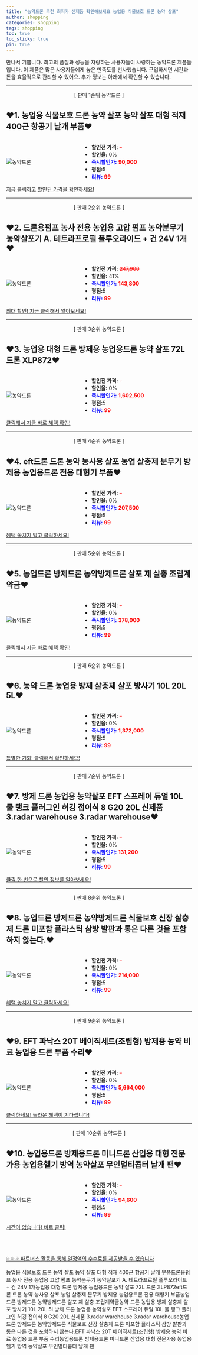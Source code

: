 ```yaml
---
title: "농약드론 추천 최저가 신제품 확인해보세요 농업용 식물보호 드론 농약 살포"
author: shopping
categories: shopping
tags: shopping
toc: true
toc_sticky: true
pin: true
---
```

만나서 기쁩니다. 최고의 품질과 성능을 자랑하는 사용자들이 사랑하는 농약드론 제품들입니다. 이 제품은 많은 사용자들에게 높은 만족도를 선사했습니다. 구입하시면 시간과 돈을 효율적으로 관리할 수 있어요. 추가 정보는 아래에서 확인할 수 있습니다.

---
<p class="toplist" style="margin: 0 auto; display: block; width: fit-content;">[ 판매 1순위 농약드론 ]</p>

<h2><strong>❤️1. 농업용 식물보호 드론 농약 살포 농약 살포 대형 적재 400근 항공기 날개 부품❤️</strong></h2>

<div style="display: flex; align-items: center;">
    <div style="flex: 0.4;">
        <img src="https://thumbnail8.coupangcdn.com/thumbnails/remote/230x230ex/image/vendor_inventory/cd71/b8acd6f5b519856d45e1e9cf02a22bbcd3a85a1b40d900fbef578572e08d.png" alt="농약드론" style="max-width: 100%;">
    </div>
    <div style="flex: 0.6; margin-left: 10px;">
        <ul>
            <li><strong>할인전 가격:</strong> <del style="color: red;">-</del></li>
            <li><strong>할인율:</strong> 0%</li>
            <li><span style='color:blue'><strong>즉시할인가:</strong></span> <span style='color:red'><strong>90,000</strong></span></li>
            <li><strong>평점:</strong>5</li>
            <li><span style='color:blue'><strong>리뷰:</strong></span> <span style='color:red'><strong>99</strong></span></li>
        </ul>
    </div>
</div>
<div class="center">
    <a href="https://selin100587001.github.io?lptag=AF9450613&subid=githubio&pageKey=8138867514&traceid=V0-153&itemId=23124611762&vendorItemId=90157720420" class="myButton">
        지금 클릭하고 할인된 가격을 확인하세요!
    </a>
</div>


---
<p class="toplist" style="margin: 0 auto; display: block; width: fit-content;">[ 판매 2순위 농약드론 ]</p>

<h2><strong>❤️2. 드론용펌프 농사 전용 농업용 고압 펌프 농약분무기 농약살포기 A. 테트라프로필 플루오라이드 + 건 24V 1개❤️</strong></h2>

<div style="display: flex; align-items: center;">
    <div style="flex: 0.4;">
        <img src="https://thumbnail6.coupangcdn.com/thumbnails/remote/230x230ex/image/vendor_inventory/f241/9365da0115669f2f006d53e962000fd7e00285cdd71a106493178fcc35b1.jpg" alt="농약드론" style="max-width: 100%;">
    </div>
    <div style="flex: 0.6; margin-left: 10px;">
        <ul>
            <li><strong>할인전 가격:</strong> <del style="color: red;">247,900</del></li>
            <li><strong>할인율:</strong> 41%</li>
            <li><span style='color:blue'><strong>즉시할인가:</strong></span> <span style='color:red'><strong>143,800</strong></span></li>
            <li><strong>평점:</strong>5</li>
            <li><span style='color:blue'><strong>리뷰:</strong></span> <span style='color:red'><strong>99</strong></span></li>
        </ul>
    </div>
</div>
<div class="center">
    <a href="https://selin100587001.github.io?lptag=AF9450613&subid=githubio&pageKey=7990772282&traceid=V0-153&itemId=22211119268&vendorItemId=89257194448" class="myButton">
        최대 할인! 지금 클릭해서 알아보세요!
    </a>
</div>


---
<p class="toplist" style="margin: 0 auto; display: block; width: fit-content;">[ 판매 3순위 농약드론 ]</p>

<h2><strong>❤️3. 농업용 대형 드론 방제용 농업용드론 농약 살포 72L 드론 XLP872❤️</strong></h2>

<div style="display: flex; align-items: center;">
    <div style="flex: 0.4;">
        <img src="https://thumbnail6.coupangcdn.com/thumbnails/remote/230x230ex/image/vendor_inventory/136d/ddb42a3805a189676c0affba21ac2a091e6dcab4c654808dc684bb78cc53.jpg" alt="농약드론" style="max-width: 100%;">
    </div>
    <div style="flex: 0.6; margin-left: 10px;">
        <ul>
            <li><strong>할인전 가격:</strong> <del style="color: red;">-</del></li>
            <li><strong>할인율:</strong> 0%</li>
            <li><span style='color:blue'><strong>즉시할인가:</strong></span> <span style='color:red'><strong>1,602,500</strong></span></li>
            <li><strong>평점:</strong>5</li>
            <li><span style='color:blue'><strong>리뷰:</strong></span> <span style='color:red'><strong>99</strong></span></li>
        </ul>
    </div>
</div>
<div class="center">
    <a href="https://selin100587001.github.io?lptag=AF9450613&subid=githubio&pageKey=7717303403&traceid=V0-153&itemId=20701890546&vendorItemId=87773078847" class="myButton">
        클릭해서 지금 바로 혜택 확인!
    </a>
</div>


---
<p class="toplist" style="margin: 0 auto; display: block; width: fit-content;">[ 판매 4순위 농약드론 ]</p>

<h2><strong>❤️4. eft드론 드론 농약 농사용 살포 농업 살충제 분무기 방제용 농업용드론 전용 대형기 부품❤️</strong></h2>

<div style="display: flex; align-items: center;">
    <div style="flex: 0.4;">
        <img src="https://thumbnail7.coupangcdn.com/thumbnails/remote/230x230ex/image/vendor_inventory/bba3/2c33f73a4bd4e8683cd902647b07abdeba64716a7d00ecbc3a94f32de440.jpg" alt="농약드론" style="max-width: 100%;">
    </div>
    <div style="flex: 0.6; margin-left: 10px;">
        <ul>
            <li><strong>할인전 가격:</strong> <del style="color: red;">-</del></li>
            <li><strong>할인율:</strong> 0%</li>
            <li><span style='color:blue'><strong>즉시할인가:</strong></span> <span style='color:red'><strong>207,500</strong></span></li>
            <li><strong>평점:</strong>5</li>
            <li><span style='color:blue'><strong>리뷰:</strong></span> <span style='color:red'><strong>99</strong></span></li>
        </ul>
    </div>
</div>
<div class="center">
    <a href="https://selin100587001.github.io?lptag=AF9450613&subid=githubio&pageKey=7713129290&traceid=V0-153&itemId=20680947398&vendorItemId=87752979250" class="myButton">
        혜택 놓치지 말고 클릭하세요!
    </a>
</div>


---
<p class="toplist" style="margin: 0 auto; display: block; width: fit-content;">[ 판매 5순위 농약드론 ]</p>

<h2><strong>❤️5. 농업드론 방제드론 농약방제드론 살포 제 살충 조립계약금❤️</strong></h2>

<div style="display: flex; align-items: center;">
    <div style="flex: 0.4;">
        <img src="https://thumbnail10.coupangcdn.com/thumbnails/remote/230x230ex/image/vendor_inventory/487e/500beb83489f6e42c77fed5ae5ad4e855589f729b0423fe64d1112434cfc.png" alt="농약드론" style="max-width: 100%;">
    </div>
    <div style="flex: 0.6; margin-left: 10px;">
        <ul>
            <li><strong>할인전 가격:</strong> <del style="color: red;">-</del></li>
            <li><strong>할인율:</strong> 0%</li>
            <li><span style='color:blue'><strong>즉시할인가:</strong></span> <span style='color:red'><strong>378,000</strong></span></li>
            <li><strong>평점:</strong>5</li>
            <li><span style='color:blue'><strong>리뷰:</strong></span> <span style='color:red'><strong>99</strong></span></li>
        </ul>
    </div>
</div>
<div class="center">
    <a href="https://selin100587001.github.io?lptag=AF9450613&subid=githubio&pageKey=7264423491&traceid=V0-153&itemId=18511098692&vendorItemId=85649998351" class="myButton">
        클릭해서 지금 바로 혜택 확인!
    </a>
</div>


---
<p class="toplist" style="margin: 0 auto; display: block; width: fit-content;">[ 판매 6순위 농약드론 ]</p>

<h2><strong>❤️6. 농약 드론 농업용 방제 살충제 살포 방사기 10L 20L 5L❤️</strong></h2>

<div style="display: flex; align-items: center;">
    <div style="flex: 0.4;">
        <img src="https://thumbnail8.coupangcdn.com/thumbnails/remote/230x230ex/image/vendor_inventory/ed2c/ebff6a13a239392f48c1eb98a9cf84ef13dcbb8fc53728d0957b322393a5.jpg" alt="농약드론" style="max-width: 100%;">
    </div>
    <div style="flex: 0.6; margin-left: 10px;">
        <ul>
            <li><strong>할인전 가격:</strong> <del style="color: red;">-</del></li>
            <li><strong>할인율:</strong> 0%</li>
            <li><span style='color:blue'><strong>즉시할인가:</strong></span> <span style='color:red'><strong>1,372,000</strong></span></li>
            <li><strong>평점:</strong>5</li>
            <li><span style='color:blue'><strong>리뷰:</strong></span> <span style='color:red'><strong>99</strong></span></li>
        </ul>
    </div>
</div>
<div class="center">
    <a href="https://selin100587001.github.io?lptag=AF9450613&subid=githubio&pageKey=8203135205&traceid=V0-153&itemId=23520456321&vendorItemId=90546804744" class="myButton">
        특별한 기회! 클릭해서 확인하세요!
    </a>
</div>


---
<p class="toplist" style="margin: 0 auto; display: block; width: fit-content;">[ 판매 7순위 농약드론 ]</p>

<h2><strong>❤️7. 방제 드론 농업용 농약살포 EFT 스프레이 듀얼 10L 물 탱크 플러그인 허깅 접이식 8 G20 20L 신제품 3.radar warehouse 3.radar warehouse❤️</strong></h2>

<div style="display: flex; align-items: center;">
    <div style="flex: 0.4;">
        <img src="https://thumbnail7.coupangcdn.com/thumbnails/remote/230x230ex/image/vendor_inventory/5adc/3fc1e6e9cce907e812ab3b9053fa17214acad9ca0de22dfda13996506147.jpg" alt="농약드론" style="max-width: 100%;">
    </div>
    <div style="flex: 0.6; margin-left: 10px;">
        <ul>
            <li><strong>할인전 가격:</strong> <del style="color: red;">-</del></li>
            <li><strong>할인율:</strong> 0%</li>
            <li><span style='color:blue'><strong>즉시할인가:</strong></span> <span style='color:red'><strong>131,200</strong></span></li>
            <li><strong>평점:</strong>5</li>
            <li><span style='color:blue'><strong>리뷰:</strong></span> <span style='color:red'><strong>99</strong></span></li>
        </ul>
    </div>
</div>
<div class="center">
    <a href="https://selin100587001.github.io?lptag=AF9450613&subid=githubio&pageKey=7381124876&traceid=V0-153&itemId=19062409224&vendorItemId=86185297931" class="myButton">
        클릭 한 번으로 할인 정보를 알아보세요!
    </a>
</div>


---
<p class="toplist" style="margin: 0 auto; display: block; width: fit-content;">[ 판매 8순위 농약드론 ]</p>

<h2><strong>❤️8. 농업드론 방제드론 농약방제드론 식물보호 신장 살충제 드론 미포함 플라스틱 삼방 발판과 통은 다른 것을 포함하지 않는다.❤️</strong></h2>

<div style="display: flex; align-items: center;">
    <div style="flex: 0.4;">
        <img src="https://thumbnail10.coupangcdn.com/thumbnails/remote/230x230ex/image/vendor_inventory/1c21/d85affa2921a94fb7efaef10c8674cdc6baede8a7fa601a5ef1d896036ae.png" alt="농약드론" style="max-width: 100%;">
    </div>
    <div style="flex: 0.6; margin-left: 10px;">
        <ul>
            <li><strong>할인전 가격:</strong> <del style="color: red;">-</del></li>
            <li><strong>할인율:</strong> 0%</li>
            <li><span style='color:blue'><strong>즉시할인가:</strong></span> <span style='color:red'><strong>214,000</strong></span></li>
            <li><strong>평점:</strong>5</li>
            <li><span style='color:blue'><strong>리뷰:</strong></span> <span style='color:red'><strong>99</strong></span></li>
        </ul>
    </div>
</div>
<div class="center">
    <a href="https://selin100587001.github.io?lptag=AF9450613&subid=githubio&pageKey=7264445781&traceid=V0-153&itemId=18511268200&vendorItemId=85650179881" class="myButton">
        혜택 놓치지 말고 클릭하세요!
    </a>
</div>


---
<p class="toplist" style="margin: 0 auto; display: block; width: fit-content;">[ 판매 9순위 농약드론 ]</p>

<h2><strong>❤️9. EFT 파낙스 20T 베이직세트(조립형) 방제용 농약 비료 농업용 드론 부품 수리❤️</strong></h2>

<div style="display: flex; align-items: center;">
    <div style="flex: 0.4;">
        <img src="https://thumbnail7.coupangcdn.com/thumbnails/remote/230x230ex/image/vendor_inventory/bc56/220fde1b64b24317cd360550fad2dec2691b3e4475800612137f774caafe.png" alt="농약드론" style="max-width: 100%;">
    </div>
    <div style="flex: 0.6; margin-left: 10px;">
        <ul>
            <li><strong>할인전 가격:</strong> <del style="color: red;">-</del></li>
            <li><strong>할인율:</strong> 0%</li>
            <li><span style='color:blue'><strong>즉시할인가:</strong></span> <span style='color:red'><strong>5,664,000</strong></span></li>
            <li><strong>평점:</strong>5</li>
            <li><span style='color:blue'><strong>리뷰:</strong></span> <span style='color:red'><strong>99</strong></span></li>
        </ul>
    </div>
</div>
<div class="center">
    <a href="https://selin100587001.github.io?lptag=AF9450613&subid=githubio&pageKey=7949183941&traceid=V0-153&itemId=21932218222&vendorItemId=88980124127" class="myButton">
        클릭하세요! 놀라운 혜택이 기다립니다!
    </a>
</div>


---
<p class="toplist" style="margin: 0 auto; display: block; width: fit-content;">[ 판매 10순위 농약드론 ]</p>

<h2><strong>❤️10. 농업용드론 방제용드론 미니드론 산업용 대형 전문가용 농업용헬기 방역 농약살포 무인멀티콥터 날개 팬❤️</strong></h2>

<div style="display: flex; align-items: center;">
    <div style="flex: 0.4;">
        <img src="https://thumbnail8.coupangcdn.com/thumbnails/remote/230x230ex/image/vendor_inventory/23d4/dd45f6c7348b65cfdf95f546f732c3d0510702b324bd65e08973880a11d7.jpg" alt="농약드론" style="max-width: 100%;">
    </div>
    <div style="flex: 0.6; margin-left: 10px;">
        <ul>
            <li><strong>할인전 가격:</strong> <del style="color: red;">-</del></li>
            <li><strong>할인율:</strong> 0%</li>
            <li><span style='color:blue'><strong>즉시할인가:</strong></span> <span style='color:red'><strong>94,600</strong></span></li>
            <li><strong>평점:</strong>5</li>
            <li><span style='color:blue'><strong>리뷰:</strong></span> <span style='color:red'><strong>99</strong></span></li>
        </ul>
    </div>
</div>
<div class="center">
    <a href="https://selin100587001.github.io?lptag=AF9450613&subid=githubio&pageKey=7969654619&traceid=V0-153&itemId=22068675568&vendorItemId=89115800948" class="myButton">
        시간이 없습니다! 바로 클릭!
    </a>
</div>

<br><br><br>[💦 💦 💦 파트너스 활동을 통해 일정액의 수수료를 제공받을 수 있습니다](https://link.coupang.com/a/bcpT2c)<br><br>농업용 식물보호 드론 농약 살포 농약 살포 대형 적재 400근 항공기 날개 부품드론용펌프 농사 전용 농업용 고압 펌프 농약분무기 농약살포기 A. 테트라프로필 플루오라이드 + 건 24V 1개농업용 대형 드론 방제용 농업용드론 농약 살포 72L 드론 XLP872eft드론 드론 농약 농사용 살포 농업 살충제 분무기 방제용 농업용드론 전용 대형기 부품농업드론 방제드론 농약방제드론 살포 제 살충 조립계약금농약 드론 농업용 방제 살충제 살포 방사기 10L 20L 5L방제 드론 농업용 농약살포 EFT 스프레이 듀얼 10L 물 탱크 플러그인 허깅 접이식 8 G20 20L 신제품 3.radar warehouse 3.radar warehouse농업드론 방제드론 농약방제드론 식물보호 신장 살충제 드론 미포함 플라스틱 삼방 발판과 통은 다른 것을 포함하지 않는다.EFT 파낙스 20T 베이직세트(조립형) 방제용 농약 비료 농업용 드론 부품 수리농업용드론 방제용드론 미니드론 산업용 대형 전문가용 농업용헬기 방역 농약살포 무인멀티콥터 날개 팬